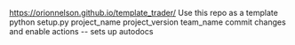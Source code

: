 https://orionnelson.github.io/template_trader/
Use this repo as a template 
python setup.py project_name project_version team_name 
commit changes and enable actions
-- sets up autodocs

